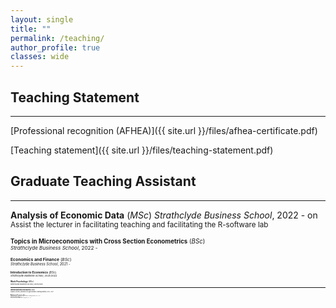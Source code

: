 ```yaml
---
layout: single
title: ""
permalink: /teaching/
author_profile: true
classes: wide
---
```



## Teaching Statement
- - - 

[Professional recognition (AFHEA)]({{ site.url }}/files/afhea-certificate.pdf) 

[Teaching statement]({{ site.url }}/files/teaching-statement.pdf)

## Graduate Teaching Assistant
- - -

**Analysis of Economic Data** (*MSc*) *Strathclyde Business School*, 2022 - on \
<small> Assist the lecturer in facilitating teaching and facilitating the R-software lab <small>

**Topics in Microeconomics with Cross Section Econometrics** (*BSc*) \
<small> *Strathclyde Business School*, 2022 - <small>

**Economics and Finance** (*BSc*) \
<small> *Strathclyde Business School*, 2021 - <small>

**Introduction to Economics** (*BSc*) \
<small> *Strathclyde Business School*, 2021/2022 <small>

**Work Psychology** (*BSc*) \
<small> *Strathclyde Business School*, 2021/2022 <small>

- - -
**Intermediate Microeconomics** (*BSc*) \
<small> Adjunct Lecturer, *University of Lagos Distance Learning Institute*, 2015 - 2017 <small>

**Mathematical Economics** (*BSc*) \
<small> Adjunct Lecturer, *University of Lagos Distance Learning Institute*, 2015 - 2017 <small>

**History of Economic Thought** (*BSc*) \
<small> Adjunct Lecturer, *University of Lagos Distance Learning Institute*, 2015 - 2017 <small>
